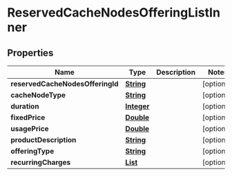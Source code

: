 

# ReservedCacheNodesOfferingListInner


## Properties

| Name | Type | Description | Notes |
|------------ | ------------- | ------------- | -------------|
|**reservedCacheNodesOfferingId** | [**String**](String.md) |  |  [optional] |
|**cacheNodeType** | [**String**](String.md) |  |  [optional] |
|**duration** | [**Integer**](Integer.md) |  |  [optional] |
|**fixedPrice** | [**Double**](Double.md) |  |  [optional] |
|**usagePrice** | [**Double**](Double.md) |  |  [optional] |
|**productDescription** | [**String**](String.md) |  |  [optional] |
|**offeringType** | [**String**](String.md) |  |  [optional] |
|**recurringCharges** | [**List**](List.md) |  |  [optional] |



